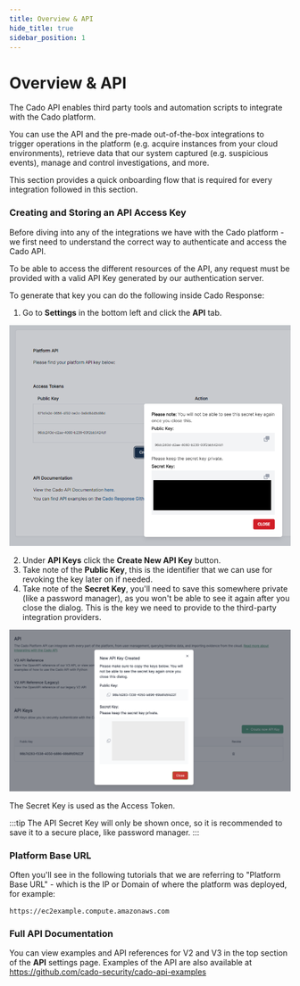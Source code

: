 ```yaml
---
title: Overview & API
hide_title: true
sidebar_position: 1
---
```


# Overview & API

The Cado API enables third party tools and automation scripts to integrate with the Cado platform.

You can use the API and the pre-made out-of-the-box integrations to trigger operations in the platform (e.g. acquire instances from your cloud environments), retrieve data that our system captured (e.g. suspicious events), manage and control investigations, and more.

This section provides a quick onboarding flow that is required for every integration followed in this section.

### Creating and Storing an API Access Key
Before diving into any of the integrations we have with the Cado platform - we first need to understand the correct way to authenticate and access the Cado API.

To be able to access the different resources of the API, any request must be provided with a valid API Key generated by our authentication server.

To generate that key you can do the following inside Cado Response:
1. Go to **Settings** in the bottom left and click the **API** tab.

![API Settings Page](/img/api.png)

2. Under **API Keys** click the **Create New API Key** button.
3. Take note of the **Public Key**, this is the identifier that we can use for revoking the key later on if needed.
4. Take note of the **Secret Key**, you'll need to save this somewhere private (like a password manager), as you won't be able to see it again after you close the dialog. This is the key we need to provide to the third-party integration providers.

![Get API Key](/img/api-key.png)

The Secret Key is used as the Access Token.

:::tip
The API Secret Key will only be shown once, so it is recommended to save it to a secure place, like password manager.
:::

### Platform Base URL
Often you'll see in the following tutorials that we are referring to "Platform Base URL" - which is the IP or Domain of where the platform was deployed, for example:
```
https://ec2example.compute.amazonaws.com
```

### Full API Documentation
You can view examples and API references for V2 and V3 in the top section of the **API** settings page.
Examples of the API are also available at https://github.com/cado-security/cado-api-examples
